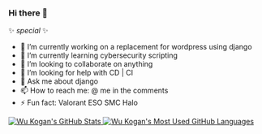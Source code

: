 ### Hi there 👋

 ✨ _special_ ✨ 

- 🔭 I’m currently working on a replacement for wordpress using django
- 🌱 I’m currently learning cybersecurity scripting
- 👯 I’m looking to collaborate on anything
- 🤔 I’m looking for help with CD | CI
- 💬 Ask me about django
- 📫 How to reach me: @ me in the comments
- ⚡ Fun fact: Valorant ESO SMC Halo




<a href="https://github.com/eddapp/eddapp">
  <img align="top" src="https://github-readme-stats.vercel.app/api?username=eddapp&hide=contribs&count_private=true&theme=tokyonight&show_icons=true" alt="Wu Kogan's GitHub Stats" />
</a>


<a href="https://github.com/eddapp/eddapp">
  <img align="top" src="https://github-readme-stats.vercel.app/api/top-langs/?username=eddapp&count_private=true&theme=tokyonight&show_icons=true&hide=css&layout=compact&card_width=270" alt="Wu Kogan's Most Used GitHub Languages" />
</a>
